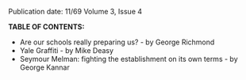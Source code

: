 Publication date: 11/69
Volume 3, Issue 4

**TABLE OF CONTENTS:**
- Are our schools really preparing us? - by George Richmond
- Yale Graffiti - by Mike Deasy
- Seymour Melman: fighting the establishment on its own terms - by George Kannar

